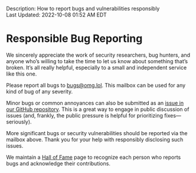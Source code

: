 Description: How to report bugs and vulnerabilities responsibly  
Last Updated: 2022-10-08 01:52 AM EDT

# Responsible Bug Reporting

We sincerely appreciate the work of security researchers, bug hunters, and anyone who’s willing to take the time to let us know about something that’s broken. It’s all really helpful, especially to a small and independent service like this one.

Please report all bugs to [bugs@omg.lol](mailto:bugs@omg.lol). This mailbox can be used for any kind of bug of any severity.

Minor bugs or common annoyances can also be submitted as an [issue in our GitHub repository](https://github.com/neatnik/omg.lol/issues). This is a great way to engage in public discussion of issues (and, frankly, the public pressure is helpful for prioritizing fixes—seriously).

More significant bugs or security vulnerabilities should be reported via the mailbox above. Thank you for your help with responsibly disclosing such issues.

We maintain a [Hall of Fame](/info/thanks) page to recognize each person who reports bugs and acknowledge their contributions.

